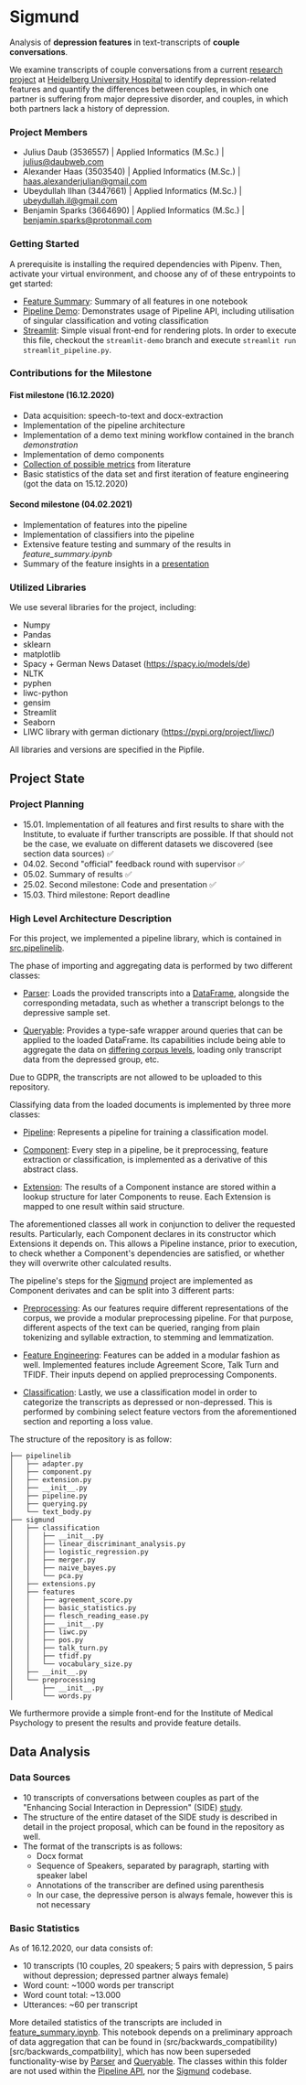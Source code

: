 # Sigmund
Analysis of **depression features** in text-transcripts of **couple conversations**. 

We examine transcripts of couple conversations from a current [research project](https://www.ncbi.nlm.nih.gov/pmc/articles/PMC6173246/) at [Heidelberg University Hospital](https://www.klinikum.uni-heidelberg.de/zentrum-fuer-psychosoziale-medizin-zpm/institut-fuer-medizinische-psychologie) to identify depression-related features and quantify the differences between couples, in which one partner is suffering from major depressive disorder, and couples, in which both partners lack a history of depression. 

### Project Members
* Julius Daub (3536557) | Applied Informatics (M.Sc.) | julius@daubweb.com
* Alexander Haas (3503540) | Applied Informatics (M.Sc.) | haas.alexanderjulian@gmail.com
* Ubeydullah Ilhan (3447661) | Applied Informatics (M.Sc.) | ubeydullah.il@gmail.com
* Benjamin Sparks (3664690) | Applied Informatics (M.Sc.) | benjamin.sparks@protonmail.com

### Getting Started

A prerequisite is installing the required dependencies with Pipenv.
Then, activate your virtual environment, and choose any of of these entrypoints to get started:

* [Feature Summary](feature_summary.ipynb): Summary of all features in one notebook
* [Pipeline Demo](pipeline_demo.ipynb): Demonstrates usage of Pipeline API, including utilisation of singular classification and voting classification
* [Streamlit](streamlit_pipeline.py): Simple visual front-end for rendering plots. 
In order to execute this file, checkout the `streamlit-demo` branch and execute `streamlit run streamlit_pipeline.py`.

### Contributions for the Milestone
#### Fist milestone (16.12.2020)
* Data acquisition: speech-to-text and docx-extraction
* Implementation of the pipeline architecture
* Implementation of a demo text mining workflow contained in the branch *demonstration*
* Implementation of demo components
* [Collection of possible metrics](https://docs.google.com/spreadsheets/d/1z2vkU259P_5mGQCHb67HgyoEulPsd03LQv2z-SoTG4g/edit?usp=sharing) from literature 
* Basic statistics of the data set and first iteration of feature engineering (got the data on 15.12.2020)
#### Second milestone (04.02.2021)
* Implementation of features into the pipeline
* Implementation of classifiers into the pipeline
* Extensive feature testing and summary of the results in *feature_summary.ipynb*
* Summary of the feature insights in a [presentation](https://drive.google.com/file/d/11y0URs2Jyc4s6zUTcpzpSDF0oWK-ttOv/view?usp=sharing)


<!-- ### Existing Code Fragments
* LIWC (https://github.com/chbrown/liwc-python) -> library extended *src/utils/liwc.py* 
-->

### Utilized Libraries

We use several libraries for the project, including:
* Numpy 
* Pandas
* sklearn
* matplotlib
* Spacy + German News Dataset (https://spacy.io/models/de)
* NLTK
* pyphen
* liwc-python
* gensim
* Streamlit
* Seaborn
* LIWC library with german dictionary (https://pypi.org/project/liwc/)

All libraries and versions are specified in the Pipfile.

## Project State


### Project Planning

* 15.01. Implementation of all features and first results to share with the Institute, to evaluate if further transcripts are possible. If that should not be the case, we evaluate on different datasets we discovered (see section data sources) ✅
* 04.02. Second "official" feedback round with supervisor ✅
* 05.02. Summary of results ✅ 
* 25.02. Second milestone: Code and presentation ✅
* 15.03. Third milestone: Report deadline 

### High Level Architecture Description 

For this project, we implemented a pipeline library, which is contained in [src.pipelinelib](src/pipelinelib).

The phase of importing and aggregating data is performed by two different classes:

* [Parser](src/pipelinelib/querying.py#L16):
Loads the provided transcripts into a [DataFrame](https://pandas.pydata.org/pandas-docs/stable/reference/api/pandas.DataFrame.html), alongside the corresponding metadata, such as whether a transcript belongs to the depressive sample set.

* [Queryable](src/pipelinelib/querying.py#L192):
Provides a type-safe wrapper around queries that can be applied to the loaded DataFrame.
Its capabilities include being able to aggregate the data on [differing corpus levels](src/pipelinelib/text_body.py), loading only transcript data from the depressed group, etc.

Due to GDPR, the transcripts are not allowed to be uploaded to this repository.


Classifying data from the loaded documents is implemented by three more classes:

* [Pipeline](src/pipelinelib/pipeline.py#L13):
Represents a pipeline for training a classification model.

* [Component](src/pipelinelib/component.py#L13): 
Every step in a pipeline, be it preprocessing, feature extraction or classification, is implemented as a derivative of this abstract class.

* [Extension](src/pipelinelib/extension.py#L6): 
The results of a Component instance are stored within a lookup structure for later Components to reuse.
Each Extension is mapped to one result within said structure.

The aforementioned classes all work in conjunction to deliver the requested results.
Particularly, each Component declares in its constructor which Extensions it depends on.
This allows a Pipeline instance, prior to execution, to check whether a Component's dependencies are satisfied, or whether they will overwrite other calculated results.


The pipeline's steps for the [Sigmund](src/sigmund) project are implemented as Component derivates and can be split into 3 different parts:

* [Preprocessing](src/sigmund/preprocessing): 
As our features require different representations of the corpus, we provide a modular preprocessing pipeline. 
For that purpose, different aspects of the text can be queried, ranging from plain tokenizing and syllable extraction, to stemming and lemmatization. 

* [Feature Engineering](src/sigmund/features): 
Features can be added in a modular fashion as well.
Implemented features include Agreement Score, Talk Turn and TFIDF.
Their inputs depend on applied preprocessing Components.

* [Classification](src/sigmund/classification):
Lastly, we use a classification model in order to categorize the transcripts as depressed or non-depressed.
This is performed by combining select feature vectors from the aforementioned section and reporting a loss value.

The structure of the repository is as follow:

```
├── pipelinelib
│   ├── adapter.py
│   ├── component.py
│   ├── extension.py
│   ├── __init__.py
│   ├── pipeline.py
│   ├── querying.py
│   └── text_body.py
├── sigmund
│   ├── classification
│   │   ├── __init__.py
│   │   ├── linear_discriminant_analysis.py
│   │   ├── logistic_regression.py
│   │   ├── merger.py
│   │   ├── naive_bayes.py
│   │   └── pca.py
│   ├── extensions.py
│   ├── features
│   │   ├── agreement_score.py
│   │   ├── basic_statistics.py
│   │   ├── flesch_reading_ease.py
│   │   ├── __init__.py
│   │   ├── liwc.py
│   │   ├── pos.py
│   │   ├── talk_turn.py
│   │   ├── tfidf.py
│   │   └── vocabulary_size.py
│   ├── __init__.py
│   └── preprocessing
│       ├── __init__.py
│       └── words.py
```

We furthermore provide a simple front-end for the Institute of Medical Psychology to present the results and provide feature details. 

## Data Analysis

### Data Sources

* 10 transcripts of conversations between couples as part of the "Enhancing Social Interaction in Depression" (SIDE) [study](https://www.ncbi.nlm.nih.gov/pmc/articles/PMC6173246/).
* The structure of the entire dataset of the SIDE study is described in detail in the project proposal, which can be found in the repository as well.
* The format of the transcripts is as follows:
    * Docx format
    * Sequence of Speakers, separated by paragraph, starting with speaker label
    * Annotations of the transcriber are defined using parenthesis 
    * In our case, the depressive person is always female, however this is not necessary

### Basic Statistics

As of 16.12.2020, our data consists of:

* 10 transcripts (10 couples, 20 speakers; 5 pairs with depression, 5 pairs without depression; depressed partner always female)
* Word count: ~1000 words per transcript
* Word count total: ~13.000
* Utterances: ~60 per transcript

More detailed statistics of the transcripts are included in [feature_summary.ipynb](feature_summary.ipynb).
This notebook depends on a preliminary approach of data aggregation that can be found in (src/backwards_compatibility)[src/backwards_compatbility], which has now been superseded functionality-wise by [Parser](src/pipelinelib/querying.py#L16) and [Queryable](src/pipelinelib/querying.py#L192).
The classes within this folder are not used within the [Pipeline API](src/pipelinelib), nor the [Sigmund](src/sigmund) codebase.